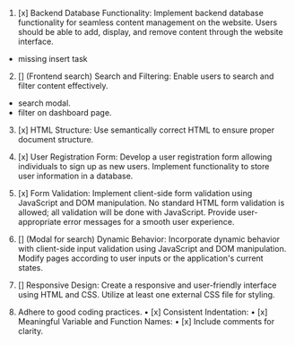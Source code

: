1. [x] Backend Database Functionality: Implement backend database
functionality for seamless content management on the website. Users should
be able to add, display, and remove content through the website interface.

- missing insert task

2. [] (Frontend search)  Search and Filtering: Enable users to search and filter content effectively.

- search modal.
- filter on dashboard page.

3. [x] HTML Structure: Use semantically correct HTML to ensure proper document
structure.

4. [x] User Registration Form: Develop a user registration form allowing
individuals to sign up as new users. Implement functionality to store user
information in a database.

5. [x] Form Validation: Implement client-side form validation using JavaScript and
DOM manipulation. No standard HTML form validation is allowed; all
validation will be done with JavaScript. Provide user-appropriate error
messages for a smooth user experience.

6. [] (Modal for search) Dynamic Behavior: Incorporate dynamic behavior with client-side input
validation using JavaScript and DOM manipulation. Modify pages according
to user inputs or the application's current states.

7. [] Responsive Design: Create a responsive and user-friendly interface using
HTML and CSS. Utilize at least one external CSS file for styling.

8. Adhere to good coding practices.
• [x] Consistent Indentation:
• [x] Meaningful Variable and Function Names:
• [x] Include comments for clarity.
